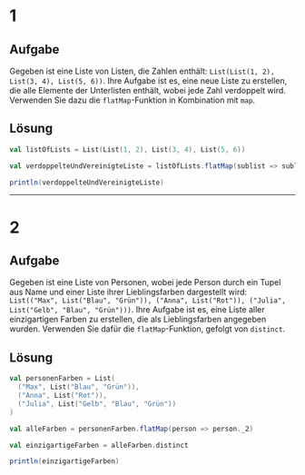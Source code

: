 # 1

## Aufgabe

Gegeben ist eine Liste von Listen, die Zahlen enthält: `List(List(1, 2), List(3, 4), List(5, 6))`. Ihre Aufgabe ist es, eine neue Liste zu erstellen, die alle Elemente der Unterlisten enthält, wobei jede Zahl verdoppelt wird. Verwenden Sie dazu die `flatMap`-Funktion in Kombination mit `map`.

## Lösung

```scala
val listOfLists = List(List(1, 2), List(3, 4), List(5, 6))

val verdoppelteUndVereinigteListe = listOfLists.flatMap(sublist => sublist.map(zahl => zahl * 2))

println(verdoppelteUndVereinigteListe)
```

---

# 2

## Aufgabe

Gegeben ist eine Liste von Personen, wobei jede Person durch ein Tupel aus Name und einer Liste ihrer Lieblingsfarben dargestellt wird: `List(("Max", List("Blau", "Grün")), ("Anna", List("Rot")), ("Julia", List("Gelb", "Blau", "Grün")))`. Ihre Aufgabe ist es, eine Liste aller einzigartigen Farben zu erstellen, die als Lieblingsfarben angegeben wurden. Verwenden Sie dafür die `flatMap`-Funktion, gefolgt von `distinct`.

## Lösung

```scala
val personenFarben = List(
  ("Max", List("Blau", "Grün")),
  ("Anna", List("Rot")),
  ("Julia", List("Gelb", "Blau", "Grün"))
)

val alleFarben = personenFarben.flatMap(person => person._2)

val einzigartigeFarben = alleFarben.distinct

println(einzigartigeFarben)
```